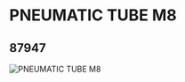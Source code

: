 # PNEUMATIC TUBE M8
## 87947
![PNEUMATIC TUBE M8](https://lc-www-live-s.legocdn.com/media/bricks/5/2/4563299.jpg)